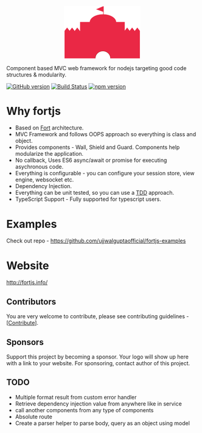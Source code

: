 <p align="center">
 <img width="200px" src="logos/width_400.png"/>
</p>

Component based MVC web framework for nodejs targeting good code structures & modularity.

[![GitHub version](https://badge.fury.io/gh/ujjwalguptaofficial%2Ffortjs.svg)](https://badge.fury.io/gh/ujjwalguptaofficial%2Ffortjs)
[![Build Status](https://travis-ci.org/ujjwalguptaofficial/fortjs.svg?branch=master)](https://travis-ci.org/ujjwalguptaofficial/fortjs)
[![npm version](https://badge.fury.io/js/fortjs.svg)](https://badge.fury.io/js/fortjs)

# Why fortjs

* Based on [Fort](https://github.com/ujjwalguptaofficial/fort) architecture.
* MVC Framework and follows OOPS approach so everything is class and object.
* Provides components - Wall, Shield and Guard. Components help modularize the application.
* No callback, Uses ES6 async/await or promise for executing asychronous code.
* Everything is configurable - you can configure your session store, view engine, websocket etc.
* Dependency Injection.
* Everything can be unit tested, so you can use a [TDD](https://guide.freecodecamp.org/agile/test-driven-development/) approach.
* TypeScript Support - Fully supported for typescript users.

# Examples

Check out repo - https://github.com/ujjwalguptaofficial/fortjs-examples

# Website

http://fortjs.info/

## Contributors

You are very welcome to contribute, please see contributing guidelines - [[Contribute](CONTRIBUTING.MD)].

## Sponsors

Support this project by becoming a sponsor. Your logo will show up here with a link to your website. For sponsoring, contact author of this project.

## TODO 

* Multiple format result from custom error handler
* Retrieve dependency injection value from anywhere like in service
* call another components from any type of components
* Absolute route
* Create a parser helper to parse body, query as an object using model
